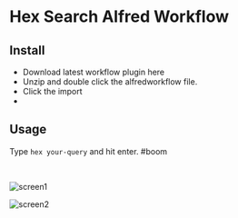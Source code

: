 # Hex Search Alfred Workflow

## Install

- Download latest workflow plugin here
- Unzip and double click the alfredworkflow file.
- Click the import
- 

## Usage

Type `hex your-query` and hit enter. #boom

<br>


![screen1](https://s3.amazonaws.com/f.cl.ly/items/3g3o1U2m2U08440O290r/Screen%20Shot%202015-10-31%20at%2011.00.50%20PM.png)

![screen2](https://s3.amazonaws.com/f.cl.ly/items/2b451O080c2a44391h2t/Screen%20Shot%202015-10-31%20at%2011.01.42%20PM.png)
